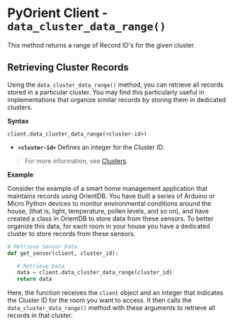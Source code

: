 # PyOrient Client - `data_cluster_data_range()`

This method returns a range of Record ID's for the given cluster.

## Retrieving Cluster Records

Using the `data_cluster_data_range()` method, you can retrieve all records stored in a particular cluster.  You may find this particularly useful in implementations that organize similar records by storing them in dedicated clusters.

**Syntax**

```
client.data_cluster_data_range(<cluster-id>)
```

- **`<cluster-id>`** Defines an integer for the Cluster ID.

>For more information, see [Clusters](Tutorial-Clusters.md).

**Example**

Consider the example of a smart home management application that maintains records using OrientDB.  You have built a series of Arduino or Micro Python devices to monitor environmental conditions around the house, (that is, light, temperature, pollen levels, and so on), and have created a class in OrientDB to store data from these sensors.  To better organize this data, for each room in your house you have a dedicated cluster to store records from these sensors.

```py
# Retrieve Sensor Data
def get_sensor(client, cluster_id):

   # Retrieve Data
   data = client.data_cluster_data_range(cluster_id)
   return data
```
Here, the function receives the `client` object and an integer that indicates the Cluster ID for the room you want to access.  It then calls the `data_cluster_data_range()` method with these arguments to retrieve all records in that cluster.
